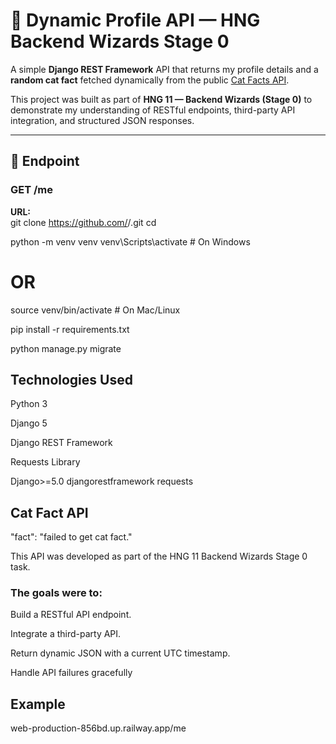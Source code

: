 # 🧩 Dynamic Profile API — HNG Backend Wizards Stage 0  

A simple **Django REST Framework** API that returns my profile details and a **random cat fact** fetched dynamically from the public [Cat Facts API](https://catfact.ninja/fact).  

This project was built as part of **HNG 11 — Backend Wizards (Stage 0)** to demonstrate my understanding of RESTful endpoints, third-party API integration, and structured JSON responses.  

---

## 🚀 Endpoint  

### **GET /me**  

**URL:**  
git clone https://github.com/<your-username>/<your-repo-name>.git
cd <your-repo-name>

python -m venv venv
venv\Scripts\activate      # On Windows
# OR
source venv/bin/activate   # On Mac/Linux

pip install -r requirements.txt

python manage.py migrate

## Technologies Used

Python 3

Django 5

Django REST Framework

Requests Library

Django>=5.0
djangorestframework
requests

## Cat Fact API

"fact": "failed to get cat fact."


This API was developed as part of the HNG 11 Backend Wizards Stage 0 task.

### The goals were to:

Build a RESTful API endpoint.

Integrate a third-party API.

Return dynamic JSON with a current UTC timestamp.

Handle API failures gracefully

## Example
web-production-856bd.up.railway.app/me